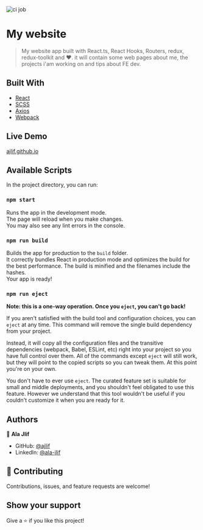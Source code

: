 ![ci job](https://github.com/ajlif/ajlif.github.io/actions/workflows/github-actions-demo.yml/badge.svg)

# My website

> My website app built with React.ts, React Hooks, Routers, redux, redux-toolkit and ❤️. it will contain some web pages about me, the projects i'am working on and tips about FE dev.

## Built With

- [React](https://reactjs.org/)
- [SCSS](https://sass-lang.com/)
- [Axios](https://axios-http.com/)
- [Webpack](https://webpack.js.org/)

## Live Demo

[ajlif.github.io](https://ajlif.github.io/)

## Available Scripts

In the project directory, you can run:

### `npm start`

Runs the app in the development mode.\
The page will reload when you make changes.\
You may also see any lint errors in the console.

### `npm run build`

Builds the app for production to the `build` folder.\
It correctly bundles React in production mode and optimizes the build for the best performance.
The build is minified and the filenames include the hashes.\
Your app is ready!

### `npm run eject`

**Note: this is a one-way operation. Once you `eject`, you can't go back!**

If you aren't satisfied with the build tool and configuration choices, you can `eject` at any time. This command will remove the single build dependency from your project.

Instead, it will copy all the configuration files and the transitive dependencies (webpack, Babel, ESLint, etc) right into your project so you have full control over them. All of the commands except `eject` will still work, but they will point to the copied scripts so you can tweak them. At this point you're on your own.

You don't have to ever use `eject`. The curated feature set is suitable for small and middle deployments, and you shouldn't feel obligated to use this feature. However we understand that this tool wouldn't be useful if you couldn't customize it when you are ready for it.

## Authors

👤 **Ala Jlif**

- GitHub: [@ajlif](https://github.com/ajlif)
- LinkedIn: [@ala-jlif](https://www.linkedin.com/in/ala-jlif/)

## 🤝 Contributing

Contributions, issues, and feature requests are welcome!

## Show your support

Give a ⭐️ if you like this project!
